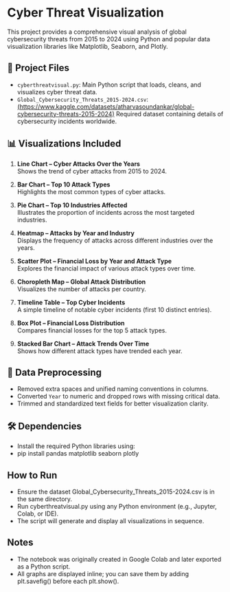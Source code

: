 # Cyber Threat Visualization

This project provides a comprehensive visual analysis of global cybersecurity threats from 2015 to 2024 using Python and popular data visualization libraries like Matplotlib, Seaborn, and Plotly.

## 📁 Project Files

- `cyberthreatvisual.py`: Main Python script that loads, cleans, and visualizes cyber threat data.
- `Global_Cybersecurity_Threats_2015-2024.csv`: [(https://www.kaggle.com/datasets/atharvasoundankar/global-cybersecurity-threats-2015-2024)](https://www.kaggle.com/datasets/atharvasoundankar/global-cybersecurity-threats-2015-2024) Required dataset containing details of cybersecurity incidents worldwide.

## 📊 Visualizations Included

1. **Line Chart – Cyber Attacks Over the Years**  
   Shows the trend of cyber attacks from 2015 to 2024.

2. **Bar Chart – Top 10 Attack Types**  
   Highlights the most common types of cyber attacks.

3. **Pie Chart – Top 10 Industries Affected**  
   Illustrates the proportion of incidents across the most targeted industries.

4. **Heatmap – Attacks by Year and Industry**  
   Displays the frequency of attacks across different industries over the years.

5. **Scatter Plot – Financial Loss by Year and Attack Type**  
   Explores the financial impact of various attack types over time.

6. **Choropleth Map – Global Attack Distribution**  
   Visualizes the number of attacks per country.

7. **Timeline Table – Top Cyber Incidents**  
   A simple timeline of notable cyber incidents (first 10 distinct entries).

8. **Box Plot – Financial Loss Distribution**  
   Compares financial losses for the top 5 attack types.

9. **Stacked Bar Chart – Attack Trends Over Time**  
   Shows how different attack types have trended each year.

## 🧹 Data Preprocessing
- Removed extra spaces and unified naming conventions in columns.
- Converted `Year` to numeric and dropped rows with missing critical data.
- Trimmed and standardized text fields for better visualization clarity.


## 🛠️ Dependencies
- Install the required Python libraries using:
- pip install pandas matplotlib seaborn plotly

##  How to Run
- Ensure the dataset Global_Cybersecurity_Threats_2015-2024.csv is in the same directory.
- Run cyberthreatvisual.py using any Python environment (e.g., Jupyter, Colab, or IDE).
- The script will generate and display all visualizations in sequence.

##  Notes
- The notebook was originally created in Google Colab and later exported as a Python script.
- All graphs are displayed inline; you can save them by adding plt.savefig() before each plt.show().
